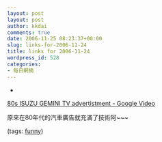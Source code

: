 ```yaml
---
layout: post
layout: post
author: kkdai
comments: true
date: 2006-11-25 08:23:37+00:00
slug: links-for-2006-11-24
title: links for 2006-11-24
wordpress_id: 528
categories:
- 每日網摘
---
```



	
  * 
		

[80s ISUZU GEMINI TV advertistment - Google Video](http://video.google.com/videoplay?docid=3688185030664621355)


		

原來在80年代的汽車廣告就充滿了技術阿~~~


		

(tags: [funny](http://del.icio.us/kkdai/funny))


	


